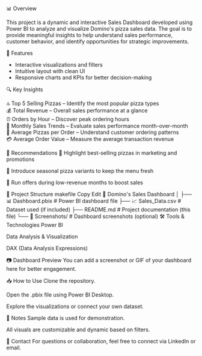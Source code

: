 📊 Overview    
 
This project is a dynamic and interactive Sales Dashboard developed using Power BI to analyze and visualize Domino's pizza sales data. The goal is to provide meaningful insights to help understand sales performance, customer behavior, and identify opportunities for strategic improvements.  

🚀 Features  

  - Interactive visualizations and filters
  - Intuitive layout with clean UI  
  - Responsive charts and KPIs for better decision-making  

🔍 Key Insights  

🔝 Top 5 Selling Pizzas – Identify the most popular pizza types  
💰 Total Revenue – Overall sales performance at a glance  
⏰ Orders by Hour – Discover peak ordering hours  
📆 Monthly Sales Trends – Evaluate sales performance month-over-month  
🍕 Average Pizzas per Order – Understand customer ordering patterns  
💳 Average Order Value – Measure the average transaction revenue  

📌 Recommendations
📍 Highlight best-selling pizzas in marketing and promotions

📍 Introduce seasonal pizza variants to keep the menu fresh

📍 Run offers during low-revenue months to boost sales

📂 Project Structure
makefile
Copy
Edit
📁 Domino's Sales Dashboard
│
├── 📊 Dashboard.pbix           # Power BI dashboard file
├── 📈 Sales_Data.csv           # Dataset used (if included)
├── README.md                   # Project documentation (this file)
└── 📸 Screenshots/             # Dashboard screenshots (optional)
🛠️ Tools & Technologies
Power BI

Data Analysis & Visualization

DAX (Data Analysis Expressions)

📷 Dashboard Preview
You can add a screenshot or GIF of your dashboard here for better engagement.

📥 How to Use
Clone the repository.

Open the .pbix file using Power BI Desktop.

Explore the visualizations or connect your own dataset.

📌 Notes
Sample data is used for demonstration.

All visuals are customizable and dynamic based on filters.

🤝 Contact
For questions or collaboration, feel free to connect via LinkedIn or email.
